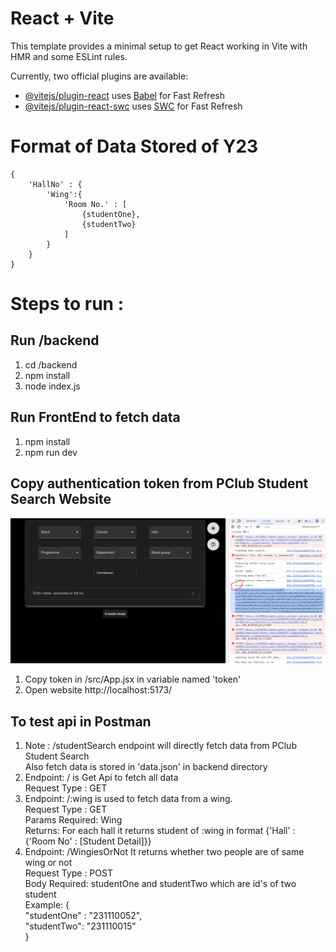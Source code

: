 # React + Vite

This template provides a minimal setup to get React working in Vite with HMR and some ESLint rules.

Currently, two official plugins are available:

- [@vitejs/plugin-react](https://github.com/vitejs/vite-plugin-react/blob/main/packages/plugin-react/README.md) uses [Babel](https://babeljs.io/) for Fast Refresh
- [@vitejs/plugin-react-swc](https://github.com/vitejs/vite-plugin-react-swc) uses [SWC](https://swc.rs/) for Fast Refresh

# Format of Data Stored of Y23
    {
        'HallNo' : {
            'Wing':{
                'Room No.' : [
                    {studentOne},
                    {studentTwo}
                ]
            }
        }
    }

# Steps to run :
## Run /backend
1. cd /backend
2. npm install
3. node index.js

## Run FrontEnd to fetch data
1. npm install
2. npm run dev

## Copy authentication token from PClub Student Search Website
![Screenshot](token.PNG)
1. Copy token in /src/App.jsx in variable named 'token'
2. Open website http://localhost:5173/

## To test api in Postman
1. Note : /studentSearch endpoint will directly fetch data from PClub Student Search<br>
            Also fetch data is stored in 'data.json' in backend directory
2. Endpoint: / is Get Api to fetch all data<br>
    Request Type : GET
3. Endpoint: /:wing is used to fetch data from a wing.<br>
    Request Type : GET<br>
    Params Required: Wing<br>
    Returns: For each hall it returns student of :wing in format {'Hall' : {'Room No' : [Student Detail]}}
4. Endpoint: /WingiesOrNot It returns whether two people are of same wing or not<br>
    Request Type : POST<br>
    Body Required: studentOne and studentTwo which are id's of two student<br>
                Example: {<br>
                   "studentOne" : "231110052",<br>
                    "studentTwo": "231110015"<br>
                }<br>